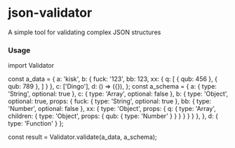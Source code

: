 # json-validator
A simple tool for validating complex JSON structures

### Usage
import Validator

const a_data = {
  a: 'kisk',
  b: {
    fuck: '123',
    bb: 123,
    xx: {
      q: [
        { qub: 456 },
        { qub: 789 },
      ]
    }
  },
  c: ['Dingo'],
  d: () => ({}),
};
const a_schema = {
  a: { type: 'String', optional: true },
  c: { type: 'Array', optional: false },
  b: {
    type: 'Object',
    optional: true,
    props: {
      fuck: { type: 'String', optional: true },
      bb: { type: 'Number', optional: false },
      xx: {
        type: 'Object', props: {
          q: {
            type: 'Array',
            children: {
              type: 'Object', props: {
                qub: { type: 'Number' }
              }
            }
          }
        }
      }
    },
  },
  d: { type: 'Function' }
};

const result = Validator.validate(a_data, a_schema);
